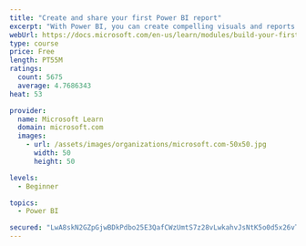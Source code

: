 ```yaml
---
title: "Create and share your first Power BI report"
excerpt: "With Power BI, you can create compelling visuals and reports. In this module, you learn how to use Power BI Desktop to connect to data, build visuals, and create a report that you can share with others in your organization. You then learn how to publish the report to the Power BI service, so that others can see your insights and benefit from your work."
webUrl: https://docs.microsoft.com/en-us/learn/modules/build-your-first-power-bi-report/
type: course
price: Free
length: PT55M
ratings:
  count: 5675
  average: 4.7686343
heat: 53

provider:
  name: Microsoft Learn
  domain: microsoft.com
  images:
    - url: /assets/images/organizations/microsoft.com-50x50.jpg
      width: 50
      height: 50

levels:
  - Beginner

topics:
  - Power BI

secured: "LwA8skN2GZpGjwBDkPdbo25E3QafCWzUmtS7z28vLwkahvJsNtK5o0d5x26vTCIX7kOD9cn7msAcvkQPO5kLP5oQ1rLrFukHn2tg/4fCY8Kk+5/9Oxqug0J+QAcDru5K/dpUy1YTNyM2f2Cu327cbyIDqTbJE/7wx2br8NWgg3KaRspOZ+SCEwVzNCSsc2qsVYrntnIXC2wty9eiCqUW+gt8fjxrBo3SLs6MBYMbdtsqLGpYiwJv6Jy24EtP7JilCiyhIcj6t0mD9uV5YvnmnIoPNFQnvTlVmmqGwGv4Ks/fYJPaLEbJbasBgwqfzt1oQMkiyoL3V7uPDscMpgIb0qjAPYEiGkG9x5J/YSVa4MAQSRYuM3lCC9QV1feYY3EsZbf9iVOc0Y0KsZCVQY+kkg/KL+mNQI3MaIeNXKrWp2I=;/Q05WeudwT+/XQ3KxCOu+Q=="
---
```


